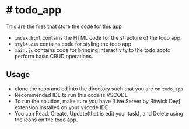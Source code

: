 # # todo_app
This are the files that store the code for this app
- `index.html` contains the HTML code for the structure of the todo app
- `style.css` contains code for styling the todo app
- `main.js` contains code for bringing interactivity to the todo appto perform basic CRUD operations.

## Usage
- clone the repo and cd into the directory such that you are on `todo_app`
- Recommended IDE to run this code is VSCODE 
- To run the solution, make sure you have [Live Server by Ritwick Dey] extension installed on your vscode IDE
- You can Read, Create, Update(that is edit your task), and Delete using the icons on the todo app.

